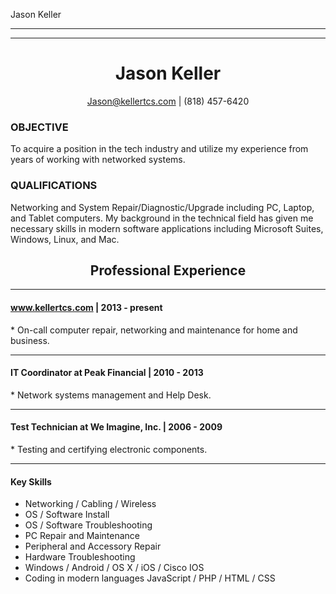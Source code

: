 <small hidden>Cover Letter</small>
<h3 hidden>Dear Mr. Chambers</h3>
<p hidden>The current opening at Bishop Alemany High School Technology Department seems like it would be an excellent opportunity for which I would like to be considered. I have a broad base of knowledge in the tech fields including client & server administration, application development & programming, networking, and hardware/software troubleshooting on PC, Mac, Linux, Android that will make me an ideal candidate for this position.</p>
<p hidden>My background includes experience as a help desk technician for a financial conglomerate where my responsibility was administering an intranet for multiple buildings & companies systems. An electronic technician & refurbisher, where my responsibilities involved troubleshooting & repairing electronic equipment in a fast paced setting. And most recently I have transitioned over to my personal business where I now offer tech support to homes & businesses.</p>
<p hidden>I believe I will be an effective member of the Alemany Technology Department, and would be interested in learning more about the available position through an interview in the near future.</p>
<p hidden>Feel free to contact me via email <a href="mailto:Jason@kellertcs.com">Jason@kellertcs.com</a> or phone (818) 457-6420. Thank you for your time!</p>

<p>Jason Keller</p>
<hr>
<hr>
<small hidden>resume</small>
<h1 align="center">Jason Keller</h1>
<p align="center"><a href="mailto:Jason@kellertcs.com">Jason@kellertcs.com</a> | (818) 457-6420</p>
<h3>OBJECTIVE</h3>
<p>To acquire a position in the tech industry and utilize my experience from years of working with networked systems.</p>
<h3>QUALIFICATIONS</h3>
<p>Networking and System Repair/Diagnostic/Upgrade including PC, Laptop, and Tablet computers. My background in the technical field has given me necessary skills in modern software applications including Microsoft Suites, Windows, Linux, and Mac.</p>

<h2 align="center">Professional Experience</h2>
<hr>
<h4><a href="#top">www.kellertcs.com</a> | 2013 - present</h4> 
  * On-call computer repair, networking and maintenance for home and business.
<hr>
<h4>IT Coordinator at Peak Financial | 2010 - 2013</h4>
  * Network systems management and Help Desk.
<hr>
<h4>Test Technician at We Imagine, Inc. | 2006 - 2009</h4>
  * Testing and certifying electronic components.
<hr>
<h4>Key Skills</h4>
<ul class="keySkills">
<li>Networking / Cabling / Wireless</li>
<li>OS / Software Install</li>
<li>OS / Software Troubleshooting</li>
<li>PC Repair and Maintenance</li>
<li>Peripheral and Accessory Repair</li>
<li>Hardware Troubleshooting</li>
<li>Windows / Android / OS X / iOS / Cisco IOS</li>
<li>Coding in modern languages JavaScript / PHP / HTML / CSS</li>
</ul>
